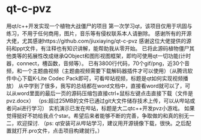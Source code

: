 # qt-c-pvz
 用qt/c++开发实现一个植物大战僵尸的项目
 第一次学习qt，该项目仅用于巩固与练习，不用于任何商用，图片，音乐等有侵权联系本人请删除。
 感谢所有的开源大佬，尤其感谢https://github.com/jiuxiaying/qt-c-pvz
 感谢这位大佬提供的源码和ppt文件，有注释也有知识讲解，能帮助我从零开始。
已将此源码植物僵尸其他类等的拓展性改成继承QObject和图形视图框架，即均可使用qt一切功能(计时器，connect，槽函数，音频等）。
已有3800行代码，70个gif/png，近30个音频，和一个主题曲视频（主题曲视频需要下载解码器插件才可以使用）（从腾讯软件中心下载K-Lite Codec Pack即可，可看哔站视频，标题是qt如何实现视频播放）
从中学到了很多，我写的总结都在word文档中，直接看word就可以了，可以从word里面的最后一页的源码压缩包直接ctrl+鼠标左键点击直接下载（文件是pvz.docx）
（ps:超过25MB的文件已通过git大文件储存技术上传，可以从哔站或者问ai进行学习）
实机演示已发在哔站，标题是大二qtc++开发pvz小游戏。
如果觉得挺好不妨给我点个star。希望后来者能够不断的完善，争取做的和真的别无一二，欢迎探讨.
（ps: qt安装可从哔站学习，建议用开源镜像下载，很快。之后配置就打开.pro文件，点击项目构建就行。）
